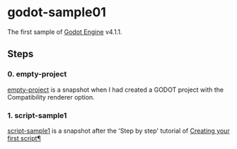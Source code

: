 # godot-sample01

The first sample of [Godot Engine](https://godotengine.org/) v4.1.1.

## Steps

### 0. empty-project

[empty-project](https://github.com/yamachan/godot-sample01/tree/empty-project) is a snapshot when I had created a GODOT project with the Compatibility renderer option.

### 1. script-sample1

[script-sample1](https://github.com/yamachan/godot-sample01/tree/script-sample1) is a snapshot after the 'Step by step' tutorial of [Creating your first script¶](https://docs.godotengine.org/en/stable/getting_started/step_by_step/scripting_first_script.html)

